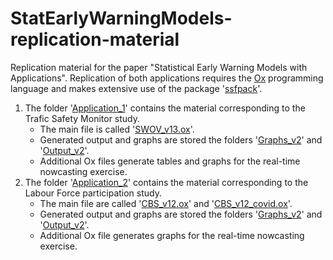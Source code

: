 # StatEarlyWarningModels-replication-material
Replication material for the paper "Statistical Early Warning Models with Applications". Replication of both applications requires the [Ox](https://www.doornik.com/doc/ox/) programming language and makes extensive use of the package '[ssfpack](https://www.doornik.com/download.html)'. 

1. The folder '[Application_1](Application_1)' contains the material corresponding to the Trafic Safety Monitor study.
   - The main file is called '[SWOV_v13.ox](Application_1/SWOV_v13.ox)'.
   - Generated output and graphs are stored the folders '[Graphs_v2](Application_1/Graphs_v2)' and '[Output_v2](Application_1/Output_v2)'.
   - Additional Ox files generate tables and graphs for the real-time nowcasting exercise.
2. The folder '[Application_2](Application_2)' contains the material corresponding to the Labour Force participation study.
   - The main file are called '[CBS_v12.ox](Application_2/CBS_v12.ox)' and '[CBS_v12_covid.ox](Application_2/CBS_v12_covid.ox)'.
   - Generated output and graphs are stored the folders '[Graphs_v2](Application_2/Graphs_v2)' and '[Output_v2](Application_2/Output_v2)'.
   - Additional Ox file generates graphs for the real-time nowcasting exercise. 

